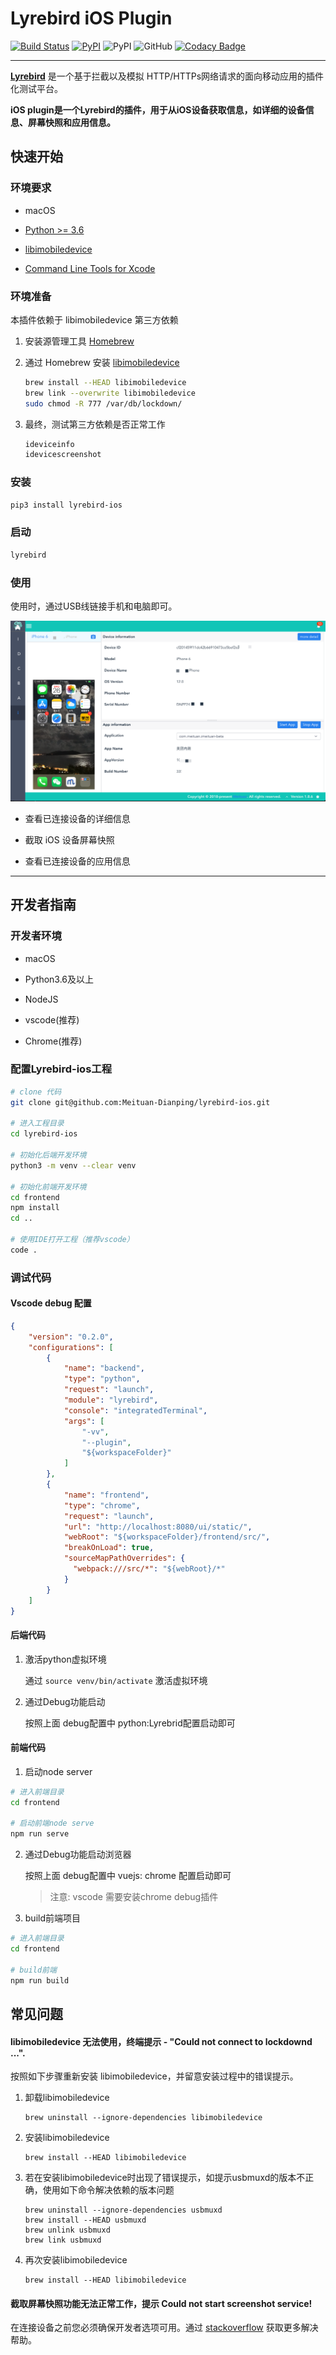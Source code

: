 # Lyrebird iOS Plugin
[![Build Status](https://travis-ci.org/Meituan-Dianping/lyrebird-ios.svg?branch=master)](https://travis-ci.org/Meituan-Dianping/lyrebird-ios)
[![PyPI](https://img.shields.io/pypi/v/lyrebird-ios.svg)](https://pypi.python.org/pypi/lyrebird-ios)
![PyPI](https://img.shields.io/pypi/pyversions/lyrebird-ios.svg)
![GitHub](https://img.shields.io/github/license/meituan/lyrebird-ios.svg)
[![Codacy Badge](https://api.codacy.com/project/badge/Grade/25eaa2cd08a34cad966a271cf0c2f910)](https://www.codacy.com/manual/Lyrebird/lyrebird-ios?utm_source=github.com&amp;utm_medium=referral&amp;utm_content=Meituan-Dianping/lyrebird-ios&amp;utm_campaign=Badge_Grade)

---
**[Lyrebird](https://github.com/Meituan-Dianping/lyrebird)**
是一个基于拦截以及模拟 HTTP/HTTPs网络请求的面向移动应用的插件化测试平台。

**iOS plugin是一个Lyrebird的插件，用于从iOS设备获取信息，如详细的设备信息、屏幕快照和应用信息。**

## 快速开始

### 环境要求

* macOS

* [Python >= 3.6](https://www.python.org/downloads/release/python-360/)

* [libimobiledevice](https://github.com/libimobiledevice/libimobiledevice)

* [Command Line Tools for Xcode](https://developer.apple.com/download/more/)

### 环境准备

本插件依赖于 libimobiledevice 第三方依赖

1. 安装源管理工具 [Homebrew](https://brew.sh/)

1. 通过 Homebrew 安装 [libimobiledevice](https://github.com/libimobiledevice/libimobiledevice)

    ```bash
    brew install --HEAD libimobiledevice
    brew link --overwrite libimobiledevice
    sudo chmod -R 777 /var/db/lockdown/
    ```

1. 最终，测试第三方依赖是否正常工作

    ```bash
    ideviceinfo
    idevicescreenshot
    ```

### 安装

```bash
pip3 install lyrebird-ios
```

### 启动

```bash
lyrebird
```

### 使用

  使用时，通过USB线链接手机和电脑即可。

![Home Page](./image/iOS.png)

* 查看已连接设备的详细信息

* 截取 iOS 设备屏幕快照

* 查看已连接设备的应用信息


----

## 开发者指南

### 开发者环境

* macOS

* Python3.6及以上

* NodeJS

* vscode(推荐)

* Chrome(推荐)

### 配置Lyrebird-ios工程

```bash
# clone 代码
git clone git@github.com:Meituan-Dianping/lyrebird-ios.git

# 进入工程目录
cd lyrebird-ios

# 初始化后端开发环境
python3 -m venv --clear venv

# 初始化前端开发环境
cd frontend
npm install
cd ..

# 使用IDE打开工程（推荐vscode）
code .
```

### 调试代码

#### Vscode debug 配置
```JSON
{
    "version": "0.2.0",
    "configurations": [
        {
            "name": "backend",
            "type": "python",
            "request": "launch",
            "module": "lyrebird",
            "console": "integratedTerminal",
            "args": [
                "-vv",
                "--plugin",
                "${workspaceFolder}"
            ]
        },
        {
            "name": "frontend",
            "type": "chrome",
            "request": "launch",
            "url": "http://localhost:8080/ui/static/",
            "webRoot": "${workspaceFolder}/frontend/src/",
            "breakOnLoad": true,
            "sourceMapPathOverrides": {
              "webpack:///src/*": "${webRoot}/*"
            }
        }
    ]
}
```

#### 后端代码

1. 激活python虚拟环境

    通过 ```source venv/bin/activate``` 激活虚拟环境

2. 通过Debug功能启动

    按照上面 debug配置中 python:Lyrebrid配置启动即可

#### 前端代码

1. 启动node server

```bash
# 进入前端目录
cd frontend

# 启动前端node serve
npm run serve
```

2. 通过Debug功能启动浏览器

    按照上面 debug配置中 vuejs: chrome 配置启动即可

    > 注意: vscode 需要安装chrome debug插件

3. build前端项目
```bash
# 进入前端目录
cd frontend

# build前端
npm run build
```

## 常见问题
#### libimobiledevice 无法使用，终端提示 - "Could not connect to lockdownd ...".
按照如下步骤重新安装 libimobiledevice，并留意安装过程中的错误提示。

1. 卸载libimobiledevice

    ```
    brew uninstall --ignore-dependencies libimobiledevice
    ```

1. 安装libimobiledevice

    ```
    brew install --HEAD libimobiledevice
    ```

1. 若在安装libimobiledevice时出现了错误提示，如提示usbmuxd的版本不正确，使用如下命令解决依赖的版本问题

    ```
    brew uninstall --ignore-dependencies usbmuxd
    brew install --HEAD usbmuxd
    brew unlink usbmuxd
    brew link usbmuxd
    ```

1. 再次安装libimobiledevice

    ```
    brew install --HEAD libimobiledevice
    ```


#### 截取屏幕快照功能无法正常工作，提示 Could not start screenshot service!
在连接设备之前您必须确保开发者选项可用。通过 [stackoverflow](https://stackoverflow.com/questions/30736932/xcode-error-could-not-find-developer-disk-image) 获取更多解决帮助。

